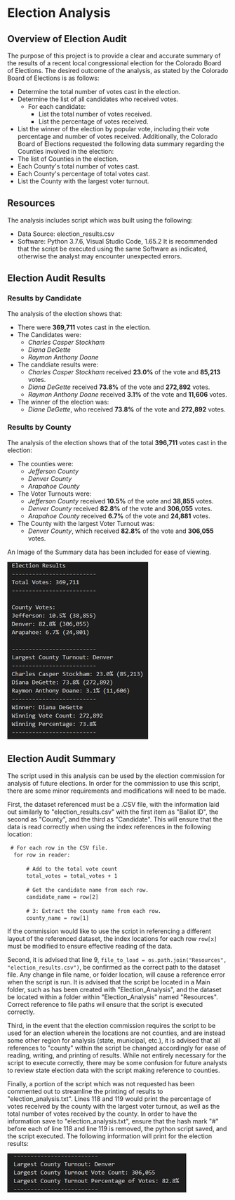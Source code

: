 # Election Analysis

## Overview of Election Audit
The purpose of this project is to provide a clear and accurate summary of the results of a recent local congressional election for the Colorado Board of Elections. The desired outcome of the analysis, as stated by the Colorado Board of Elections is as follows:
  - Determine the total number of votes cast in the election.
  - Determine the list of all candidates who received votes.
    - For each candidate:
      - List the total number of votes received.
      - List the percentage of votes received.
  - List the winner of the election by popular vote, including their vote percentage and number of votes received.
Additionally, the Colorado Board of Elections requested the following data summary regarding the Counties involved in the election:
  - The list of Counties in the election.
  - Each County's total number of votes cast.
  - Each County's percentage of total votes cast.
  - List the County with the largest voter turnout.

## Resources
The analysis includes script which was built using the following:
- Data Source: election_results.csv
- Software: Python 3.7.6, Visual Studio Code, 1.65.2
It is recommended that the script be executed using the same Software as indicated, otherwise the analyst may encounter unexpected errors.

## Election Audit Results

### Results by Candidate
The analysis of the election shows that:
- There were **369,711** votes cast in the election.
- The Candidates were:
  - *Charles Casper Stockham*
  - *Diana DeGette*
  - *Raymon Anthony Doane*
- The canddiate results were:
  - *Charles Casper Stockham* received **23.0%** of the vote and **85,213** votes.
  - *Diana DeGette* received **73.8%** of the vote and **272,892** votes.
  - *Raymon Anthony Doane* received **3.1%** of the vote and **11,606** votes.
- The winner of the election was:
  - *Diane DeGette*, who received **73.8%** of the vote and **272,892** votes.


### Results by County
The analysis of the election shows that of the total **396,711** votes cast in the election:
- The counties were:
  - *Jefferson County*
  - *Denver County*
  - *Arapahoe County*
- The Voter Turnouts were:
  - *Jefferson County* received **10.5%** of the vote and **38,855** votes.
  - *Denver County* received **82.8%** of the vote and **306,055** votes.
  - *Arapahoe County* received **6.7%** of the vote and **24,881** votes.
- The County with the largest Voter Turnout was:
  - *Denver County*, which received **82.8%** of the vote and **306,055** votes.




An Image of the Summary data has been included for ease of viewing.

![Election Data Summary](https://github.com/JorMerr/Election_Analysis/blob/main/analysis/election_analysis.PNG)

## Election Audit Summary

The script used in this analysis can be used by the election commission for analysis of future elections. In order for the commission to use this script, there are some minor requirements and modifications will need to be made.

First, the dataset referenced must be a .CSV file, with the information laid out similarly to "election_results.csv" with the first item as "Ballot ID", the second as "County", and the third as "Candidate". This will ensure that the data is read correctly when using the index references in the following location:
  ```
   # For each row in the CSV file.
    for row in reader:

        # Add to the total vote count
        total_votes = total_votes + 1

        # Get the candidate name from each row.
        candidate_name = row[2]

        # 3: Extract the county name from each row.
        county_name = row[1]
  ```
If the commission would like to use the script in referencing a different layout of the referenced dataset, the index locations for each row `row[x]` must be modified to ensure effective reading of the data.

Second, it is advised that line 9, `file_to_load = os.path.join("Resources", "election_results.csv")`, be confirmed as the correct path to the dataset file. Any change in file name, or folder location, will cause a reference error when the script is run. It is advised that the script be located in a Main folder, such as has been created with "Election_Analysis", and the dataset be located within a folder within "Election_Analysis" named "Resources". Correct reference to file paths wil ensure that the script is executed correctly.

Third, in the event that the election commission requires the script to be used for an election wherein the locations are not counties, and are instead some other region for analysis (state, municipal, etc.), it is advised that all references to "county" within the script be changed accordingly for ease of reading, writing, and printing of results. While not entirely necessary for the script to execute correctly, there may be some confusion for future analysts to review state election data with the script making reference to counties.

Finally, a portion of the script which was not requested has been commented out to streamline the printing of results to "election_analysis.txt". Lines 118 and 119 would print the percentage of votes received by the county with the largest voter turnout, as well as the total number of votes received by the county. In order to have the information save to "election_analysis.txt", ensure that the hash mark "#" before each of line 118 and line 119 is removed, the python script saved, and the script executed. The following information will print for the election results:

![Additional County Information](https://github.com/JorMerr/Election_Analysis/blob/main/analysis/alternate_largest_county.PNG)


